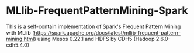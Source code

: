 # MLlib-FrequentPatternMining-Spark
This is a self-contain implementation of Spark's Frequent Pattern Mining with MLlib (https://spark.apache.org/docs/latest/mllib-frequent-pattern-mining.html) using Mesos 0.22.1 and HDFS by CDH5 (Hadoop 2.6.0-cdh5.4.0)

